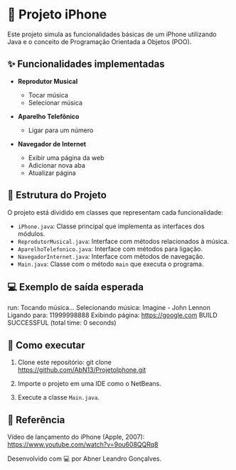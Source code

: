 # 📱 Projeto iPhone

Este projeto simula as funcionalidades básicas de um iPhone utilizando Java e o conceito de Programação Orientada a Objetos (POO).

## ✨ Funcionalidades implementadas

- **Reprodutor Musical**
  - Tocar música
  - Selecionar música

- **Aparelho Telefônico**
  - Ligar para um número

- **Navegador de Internet**
  - Exibir uma página da web
  - Adicionar nova aba
  - Atualizar página

## 🧩 Estrutura do Projeto

O projeto está dividido em classes que representam cada funcionalidade:

- `iPhone.java`: Classe principal que implementa as interfaces dos módulos.
- `ReprodutorMusical.java`: Interface com métodos relacionados à música.
- `AparelhoTelefonico.java`: Interface com métodos para ligação.
- `NavegadorInternet.java`: Interface com métodos de navegação.
- `Main.java`: Classe com o método `main` que executa o programa.

## 💻 Exemplo de saída esperada

run:
Tocando música...
Selecionando música: Imagine - John Lennon
Ligando para: 11999998888
Exibindo página: https://google.com
BUILD SUCCESSFUL (total time: 0 seconds)


## 🚀 Como executar

1. Clone este repositório:
git clone https://github.com/AbN13/ProjetoIphone.git

2. Importe o projeto em uma IDE como o NetBeans.

3. Execute a classe `Main.java`.


## 🎥 Referência

Vídeo de lançamento do iPhone (Apple, 2007):
https://www.youtube.com/watch?v=9ou608QQRq8


Desenvolvido com 💻 por Abner Leandro Gonçalves.
